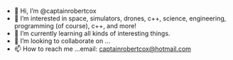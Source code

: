 - 👋 Hi, I’m @captainrobertcox
- 👀 I’m interested in space, simulators, drones, c++, science, engineering, programming (of course), c++, and more!
- 🌱 I’m currently learning all kinds of interesting things.
- 💞️ I’m looking to collaborate on ...
- 📫 How to reach me ...email: captainrobertcox@hotmail.com

<!---
captainrobertcox/captainrobertcox is a ✨ special ✨ repository because its `README.md` (this file) appears on your GitHub profile.
You can click the Preview link to take a look at your changes.
--->
